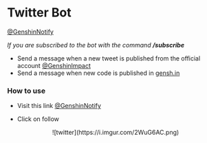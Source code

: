 # Twitter Bot

[@GenshinNotify](https://twitter.com/GenshinNotify)

*If you are subscribed to the bot with the command* ***/subscribe***
- Send a message when a new tweet is published from the official account [@GenshinImpact](https://twitter.com/GenshinNotify)
- Send a message when new code is published in [gensh.in](https://www.gensh.in/)

### How to use

- Visit this link [@GenshinNotify](https://twitter.com/GenshinNotify)

- Click on follow

<center>
    ![twitter](https://i.imgur.com/2WuG6AC.png)
</center>

